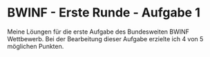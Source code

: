 # BWINF - Erste Runde - Aufgabe 1

Meine Löungen für die erste Aufgabe des Bundesweiten BWINF Wettbewerb. Bei der Bearbeitung dieser Aufgabe erzielte ich 4 von 5 möglichen Punkten.
